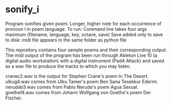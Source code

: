 # sonify_i

Program sonifies given poem. Longer, higher note for each occurrence of pronoun I in poem language.
To run: 
Command line takes four args maximum (filename, language, key, octave, save)
Save added only to save to disk: midi file appears in the same folder as python file

This repository contains four sample poems and their corresponding output. The midi output of the program has been run through Ableton Live 10 (a digital audio workstation) with a digital instrument (Pad4 Attack) and saved as a wav file to produce the tracks to which you may listen.

cranec2.wav is the output for Stephen Crane's poem In The Desert.
ulkug4.wav comes from Ulku Tamer's poem Ben Sana Tesekkur Ederim.
nerudab3.wav comes from Pablo Neruda's poem Agua Sexual.
goethef4.wav comes from Johann Wolfgang von Goethe's poem Der Fischer.


